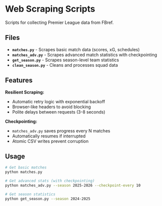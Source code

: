 # Web Scraping Scripts

Scripts for collecting Premier League data from FBref.

## Files

- **`matches.py`** - Scrapes basic match data (scores, xG, schedules)
- **`matches_adv.py`** - Scrapes advanced match statistics with checkpointing
- **`get_season.py`** - Scrapes season-level team statistics
- **`clean_season.py`** - Cleans and processes squad data

## Features

**Resilient Scraping:**
- Automatic retry logic with exponential backoff
- Browser-like headers to avoid blocking
- Polite delays between requests (3-8 seconds)

**Checkpointing:**
- `matches_adv.py` saves progress every N matches
- Automatically resumes if interrupted
- Atomic CSV writes prevent corruption

## Usage

```bash
# Get basic matches
python matches.py

# Get advanced stats (with checkpointing)
python matches_adv.py --season 2025-2026 --checkpoint-every 10

# Get season statistics
python get_season.py --season 2024-2025
```


